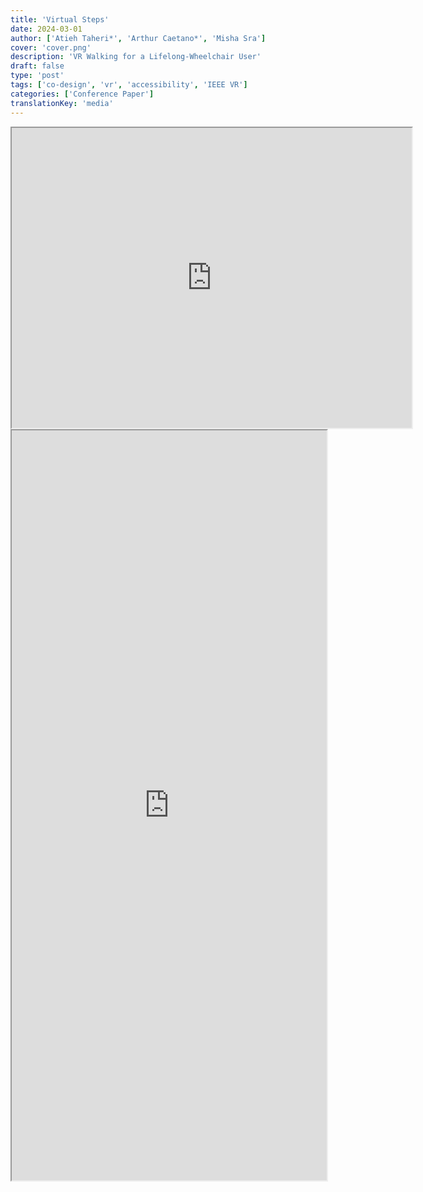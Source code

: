 ```yaml
---
title: 'Virtual Steps'
date: 2024-03-01
author: ['Atieh Taheri*', 'Arthur Caetano*', 'Misha Sra']
cover: 'cover.png'
description: 'VR Walking for a Lifelong-Wheelchair User'
draft: false
type: 'post'
tags: ['co-design', 'vr', 'accessibility', 'IEEE VR']
categories: ['Conference Paper']
translationKey: 'media'
---
```

<iframe src='https://drive.google.com/file/d/1k3TgnGpRe4FeWI4OMFqvSp7Sh-qkAL-r/preview' width='640' height='480' allow='autoplay'></iframe>
<iframe  src='https://arxiv.org/html/2411.08229' width='100%' height='1200px'></iframe>